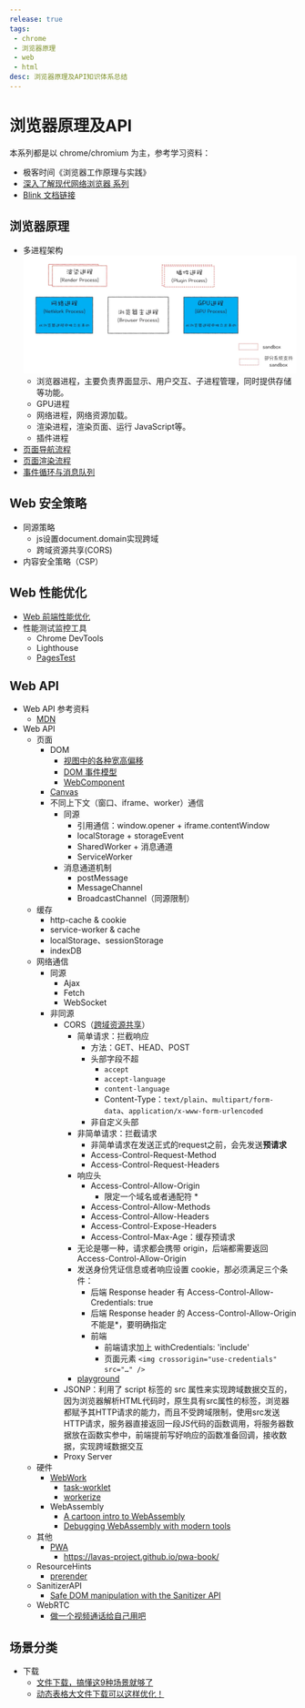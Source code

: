 ```yaml
---
release: true
tags:
 - chrome
 - 浏览器原理
 - web
 - html
desc: 浏览器原理及API知识体系总结
---
```

# 浏览器原理及API

本系列都是以 chrome/chromium 为主，参考学习资料：
- 极客时间《浏览器工作原理与实践》
- [深入了解现代网络浏览器 系列](https://developer.chrome.com/blog/inside-browser-part1/)
- [Blink 文档链接](https://www.chromium.org/blink)

## 浏览器原理

- 多进程架构
  ![图 10](./images/77a95ee1daecd5a8f856a67ef018eaedc6ddd42f36a1b9afe7f907341f4ee984.png)  
  - 浏览器进程，主要负责界面显示、用户交互、子进程管理，同时提供存储等功能。
  - GPU进程 
  - 网络进程，网络资源加载。
  - 渲染进程，渲染页面、运行 JavaScript等。
  - 插件进程 
- [页面导航流程](./页面导航流程.md)
- [页面渲染流程](./页面渲染流程.md)
- [事件循环与消息队列](./消息队列与事件循环.md)

## Web 安全策略

- 同源策略
  - js设置document.domain实现跨域
  - 跨域资源共享(CORS)
- 内容安全策略（CSP）

## Web 性能优化

- [Web 前端性能优化](./Web%20前端性能优化.md)
- 性能测试监控工具
  - Chrome DevTools
  - Lighthouse
  - [PagesTest](https://webpagetest.org/)

## Web API

- Web API 参考资料
  - [MDN](https://developer.mozilla.org/)
- Web API
  - 页面
    - DOM
      - [视图中的各种宽高偏移](./视图中的各种宽高偏移.md)
      - [DOM 事件模型](./DOM%20事件模型.md)
      - [WebComponent](./WebComponent.md)
    - [Canvas](./Canvas.md)
    - 不同上下文（窗口、iframe、worker）通信
      - 同源
        - 引用通信：window.opener + iframe.contentWindow
        - localStorage + storageEvent
        - SharedWorker + 消息通道
        - ServiceWorker
      - 消息通道机制
        - postMessage
        - MessageChannel
        - BroadcastChannel（同源限制）
  - 缓存
    - http-cache & cookie
    - service-worker & cache
    - localStorage、sessionStorage
    - indexDB
  - 网络通信
    - 同源
      - Ajax
      - Fetch
      - WebSocket
    - 非同源
      - CORS（[跨域资源共享](https://developer.mozilla.org/zh-CN/docs/Web/HTTP/CORS#http_%E5%93%8D%E5%BA%94%E9%A6%96%E9%83%A8%E5%AD%97%E6%AE%B5)）
        - 简单请求：拦截响应
          - 方法：GET、HEAD、POST
          - 头部字段不超
            - `accept`
            - `accept-language`
            - `content-language`
            - Content-Type：`text/plain`、`multipart/form-data`、`application/x-www-form-urlencoded`
          - 非自定义头部
        - 非简单请求：拦截请求
          - 非简单请求在发送正式的request之前，会先发送**预请求**
          - Access-Control-Request-Method
          - Access-Control-Request-Headers
        - 响应头
          - Access-Control-Allow-Origin
            - 限定一个域名或者通配符 *
          - Access-Control-Allow-Methods
          - Access-Control-Allow-Headers
          - Access-Control-Expose-Headers
          - Access-Control-Max-Age：缓存预请求
        - 无论是哪一种，请求都会携带 origin，后端都需要返回 Access-Control-Allow-Origin
        - 发送身份凭证信息或者响应设置 cookie，那必须满足三个条件：
          - 后端 Response header 有 Access-Control-Allow-Credentials: true
          - 后端 Response header 的 Access-Control-Allow-Origin 不能是*，要明确指定
          - 前端
            - 前端请求加上 withCredentials: 'include'
            - 页面元素 `<img crossorigin="use-credentials" src="…" />`
        - [playground](https://jakearchibald.com/2021/cors/playground/)
      - JSONP：利用了 script 标签的 src 属性来实现跨域数据交互的，因为浏览器解析HTML代码时，原生具有src属性的标签，浏览器都赋予其HTTP请求的能力，而且不受跨域限制，使用src发送HTTP请求，服务器直接返回一段JS代码的函数调用，将服务器数据放在函数实参中，前端提前写好响应的函数准备回调，接收数据，实现跨域数据交互
      - Proxy Server
  - 硬件
    - [WebWork](./WebWork.md)
      - [task-worklet](https://github.com/developit/task-worklet)
      - [workerize](https://github.com/developit/workerize)
    - WebAssembly
      - [A cartoon intro to WebAssembly](https://hacks.mozilla.org/2017/02/a-cartoon-intro-to-webassembly/)
      - [Debugging WebAssembly with modern tools](https://developer.chrome.com/blog/wasm-debugging-2020/)
  - 其他
    - [PWA](./PWA.md)
      - https://lavas-project.github.io/pwa-book/
  - ResourceHints
    - [prerender](https://web.dev/speculative-prerendering/)
  - SanitizerAPI
    - [Safe DOM manipulation with the Sanitizer API](https://web.dev/sanitizer/)
  - WebRTC
    - [做一个视频通话给自己用吧](https://juejin.cn/post/7047309196445876231#heading-18)

## 场景分类

- 下载
  - [文件下载，搞懂这9种场景就够了](https://mp.weixin.qq.com/s/PysSe6MykjYzVrWQCKJXvg)
  - [动态表格大文件下载可以这样优化！](https://mp.weixin.qq.com/s/14bJxJ9U9mG76tw-Z93UqQ)





